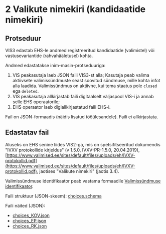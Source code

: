 # 2 Valikute nimekiri (kandidaatide nimekiri)

## Protseduur

VIS3 edastab EHS-le andmed registreeritud kandidaatide (valimistel) või vastusevariantide (rahvahääletusel) kohta.

Andmed edastatakse inim-masin-protseduuriga:

1. VIS peakasutaja laeb JSON faili VIS3-st alla; Kasutaja peab valima aktiivsete valimissündmuste seast soovitud sündmuse, mille kohta infot alla laadida. Valimissündmus on aktiivne, kui tema staatus pole `closed` ega `deleted`.
2. VIS peakasutaja allkirjastab faili digitaalselt väljaspool VIS-i ja annab selle EHS operaatorile;
3. EHS operaator laeb digiallkirjastatud faili EHS-i.

Fail on JSON-formaadis (näidis lisatud tööülesandele). Faili ei allkirjastata.

## Edastatav fail

Aluseks on EHS senine liides VIS2-ga, mis on spetsifitseeritud dokumendis "IVXV protokollide kirjeldus" (v 1.5.0, IVXV-PR-1.5.0, 20.04.2019), [https://www.valimised.ee/sites/default/files/uploads/eh/IVXV-protokollid.pdf](https://www.valimised.ee/sites/default/files/uploads/eh/IVXV-protokollid.pdf), jaotises "Valikute nimekiri" (jaotis 3.4).

Valimissündmuse identifikaator peab vastama formaadile [Valimissündmuse identifikaator](../valimissündmuse_identifikaator.md).

Faili struktuur (JSON-skeem): [choices.schema](choices.schema)

Faili näited (JSON):

- [choices_KOV.json](choices_KOV.json)
- [choices_EP.json](choices_EP.json)
- [choices_RK.json](choices_RK.json)
